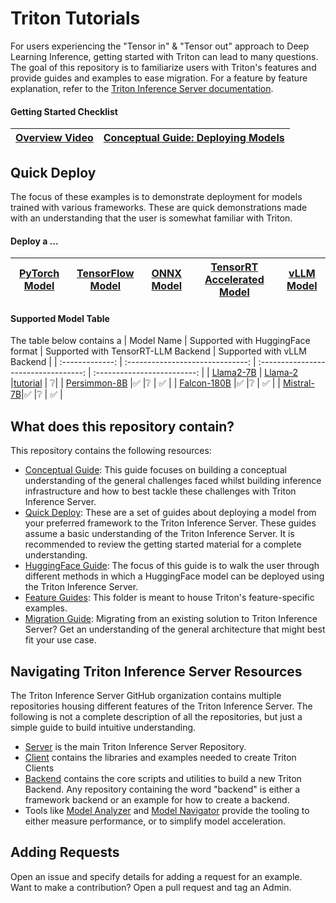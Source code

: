 # Triton Tutorials

For users experiencing the "Tensor in" & "Tensor out" approach to Deep Learning Inference, getting started with Triton can lead to many questions. The goal of this repository is to familiarize users with Triton's features and provide guides and examples to ease migration. For a feature by feature explanation, refer to the [Triton Inference Server documentation](https://docs.nvidia.com/deeplearning/triton-inference-server/user-guide/docs/index.html).

#### Getting Started Checklist
| [Overview Video](https://www.youtube.com/watch?v=NQDtfSi5QF4) | [Conceptual Guide: Deploying Models](Conceptual_Guide/Part_1-model_deployment/README.md) |
| ------------ | --------------- |

## Quick Deploy

The focus of these examples is to demonstrate deployment for models trained with various frameworks. These are quick demonstrations made with an understanding that the user is somewhat familiar with Triton.

#### Deploy a ...
| [PyTorch Model](./Quick_Deploy/PyTorch/README.md) | [TensorFlow Model](./Quick_Deploy/TensorFlow/README.md) | [ONNX Model](./Quick_Deploy/ONNX/README.md) | [TensorRT Accelerated Model](https://github.com/NVIDIA/TensorRT/tree/main/quickstart/deploy_to_triton) | [vLLM Model](./Quick_Deploy/vLLM/README.md)
| --------------- | ------------ | --------------- | --------------- | --------------- |

#### Supported Model Table
The table below contains a 
| Model Name      | Supported with HuggingFace format | Supported with TensorRT-LLM Backend | Supported with vLLM Backend |
| :-------------: | :------------------------------: | :----------------------------------: | :-------------------------: | 
| [Llama2-7B](https://ai.meta.com/llama/) | [Llama-2](https://huggingface.co/meta-llama/Llama-2-7b-hf/tree/main) |[tutorial](Popular_Models_Guide/Llama2/trtllm_guide.md) | :grey_question:|
| [Persimmon-8B](https://www.adept.ai/blog/persimmon-8b) |:white_check_mark:   |:grey_question:  |       :white_check_mark:          |
| [Falcon-180B](https://falconllm.tii.ae/index.html) |:white_check_mark:   |:grey_question:  |       :white_check_mark:          |
| [Mistral-7B](https://mistral.ai/news/announcing-mistral-7b/)|:white_check_mark:   |:grey_question:  |       :white_check_mark:          |




## What does this repository contain?
This repository contains the following resources:
* [Conceptual Guide](./Conceptual_Guide/): This guide focuses on building a conceptual understanding of the general challenges faced whilst building inference infrastructure and how to best tackle these challenges with Triton Inference Server.
* [Quick Deploy](#quick-deploy): These are a set of guides about deploying a model from your preferred framework to the Triton Inference Server. These guides assume a basic understanding of the Triton Inference Server. It is recommended to review the getting started material for a complete understanding.
* [HuggingFace Guide](./HuggingFace/): The focus of this guide is to walk the user through different methods in which a HuggingFace model can be deployed using the Triton Inference Server.
* [Feature Guides](./Feature_Guide/): This folder is meant to house Triton's feature-specific examples.
* [Migration Guide](./Migration_Guide/migration_guide.md): Migrating from an existing solution to Triton Inference Server? Get an understanding of the general architecture that might best fit your use case.

## Navigating Triton Inference Server Resources

The Triton Inference Server GitHub organization contains multiple repositories housing different features of the Triton Inference Server. The following is not a complete description of all the repositories, but just a simple guide to build intuitive understanding.

* [Server](https://github.com/triton-inference-server/server) is the main Triton Inference Server Repository.
* [Client](https://github.com/triton-inference-server/client) contains the libraries and examples needed to create Triton Clients
* [Backend](https://github.com/triton-inference-server/backend) contains the core scripts and utilities to build a new Triton Backend. Any repository containing the word "backend" is either a framework backend or an example for how to create a backend.
* Tools like [Model Analyzer](https://github.com/triton-inference-server/model_analyzer) and [Model Navigator](https://github.com/triton-inference-server/model_navigator) provide the tooling to either measure performance, or to simplify model acceleration.

## Adding Requests

Open an issue and specify details for adding a request for an example. Want to make a contribution? Open a pull request and tag an Admin.
